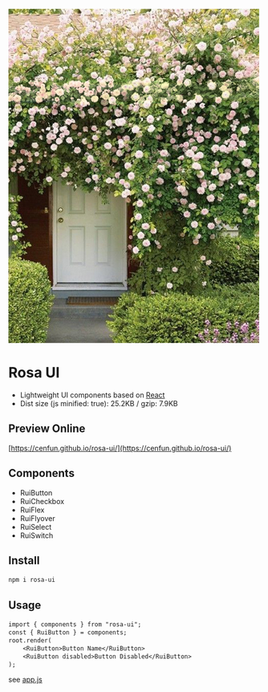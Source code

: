 ![](/scripts/rosa.jpg)

# Rosa UI
- Lightweight UI components based on [React](https://github.com/facebook/react/)
- Dist size (js minified: true): 25.2KB / gzip: 7.9KB

## Preview Online
[https://cenfun.github.io/rosa-ui/](https://cenfun.github.io/rosa-ui/)

## Components
* RuiButton  
* RuiCheckbox  
* RuiFlex  
* RuiFlyover  
* RuiSelect  
* RuiSwitch  

## Install
```sh
npm i rosa-ui
```

## Usage
```
import { components } from "rosa-ui";
const { RuiButton } = components;
root.render(
    <RuiButton>Button Name</RuiButton>
    <RuiButton disabled>Button Disabled</RuiButton>
);
```
see [app.js](/packages/app/src/app.js)